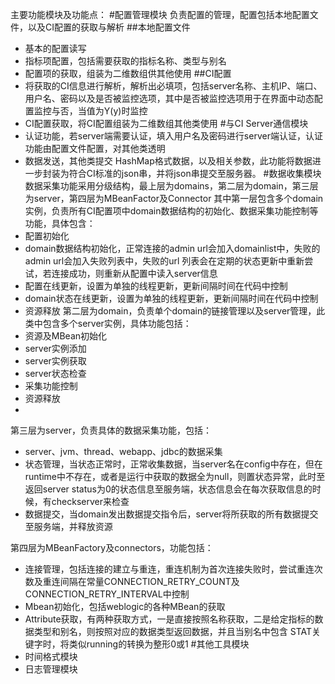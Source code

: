 主要功能模块及功能点：
#配置管理模块
负责配置的管理，配置包括本地配置文件，以及CI配置的获取与解析
##本地配置文件
- 基本的配置读写
- 指标项配置，包括需要获取的指标名称、类型与别名
- 配置项的获取，组装为二维数组供其他使用
##CI配置
- 将获取的CI信息进行解析，解析出必填项，包括server名称、主机IP、端口、用户名、密码以及是否被监控选项，其中是否被监控选项用于在界面中动态配置监控与否，当值为Y(y)时监控
- CI配置获取，将CI配置组装为二维数组其他类使用
#与CI Server通信模块
- 认证功能，若server端需要认证，填入用户名及密码进行server端认证，认证功能由配置文件配置，对其他类透明
- 数据发送，其他类提交 HashMap格式数据，以及相关参数，此功能将数据进一步封装为符合CI标准的json串，并将json串提交至服务器。
#数据收集模块
数据采集功能采用分级结构，最上层为domains，第二层为domain，第三层为server，第四层为MBeanFactor及Connector
其中第一层包含多个domain实例，负责所有CI配置项中domain数据结构的初始化、数据采集功能控制等功能，具体包含：
- 配置初始化
- domain数据结构初始化，正常连接的admin url会加入domainlist中，失败的admin url会加入失败列表中，失败的url 列表会在定期的状态更新中重新尝试，若连接成功，则重新从配置中读入server信息
- 配置在线更新，设置为单独的线程更新，更新间隔时间在代码中控制
- domain状态在线更新，设置为单独的线程更新，更新间隔时间在代码中控制
- 资源释放
第二层为domain，负责单个domain的链接管理以及server管理，此类中包含多个server实例，具体功能包括：
- 资源及MBean初始化
- server实例添加
- server实例获取
- server状态检查
- 采集功能控制
- 资源释放
- 
第三层为server，负责具体的数据采集功能，包括：
- server、jvm、thread、webapp、jdbc的数据采集
- 状态管理，当状态正常时，正常收集数据，当server名在config中存在，但在runtime中不存在，或者是运行中获取的数据全为null，则置状态异常，此时至返回server status为0的状态信息至服务端，状态信息会在每次获取信息的时候，有checkserver来检查
- 数据提交，当domain发出数据提交指令后，server将所获取的所有数据提交至服务端，并释放资源

第四层为MBeanFactory及connectors，功能包括：
- 连接管理，包括连接的建立与重连，重连机制为首次连接失败时，尝试重连次数及重连间隔在常量CONNECTION_RETRY_COUNT及CONNECTION_RETRY_INTERVAL中控制
- Mbean初始化，包括weblogic的各种MBean的获取
- Attribute获取，有两种获取方式，一是直接按照名称获取，二是给定指标的数据类型和别名，则按照对应的数据类型返回数据，并且当别名中包含 STAT关键字时，将类似running的转换为整形0或1
#其他工具模块
- 时间格式模块
- 日志管理模块
